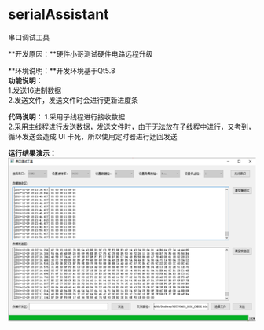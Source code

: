 # serialAssistant
串口调试工具  

**开发原因：**硬件小哥测试硬件电路远程升级

**环境说明：**开发环境基于Qt5.8  
**功能说明：**  
1.发送16进制数据  
2.发送文件，发送文件时会进行更新进度条  

**代码说明：**
1.采用子线程进行接收数据  
2.采用主线程进行发送数据，发送文件时，由于无法放在子线程中进行，又考到，循环发送会造成 UI 卡死，所以使用定时器进行迂回发送  

**运行结果演示：**  
![运行结果演示](https://github.com/MaskingM/serialAssistant/blob/master/serial.png)

